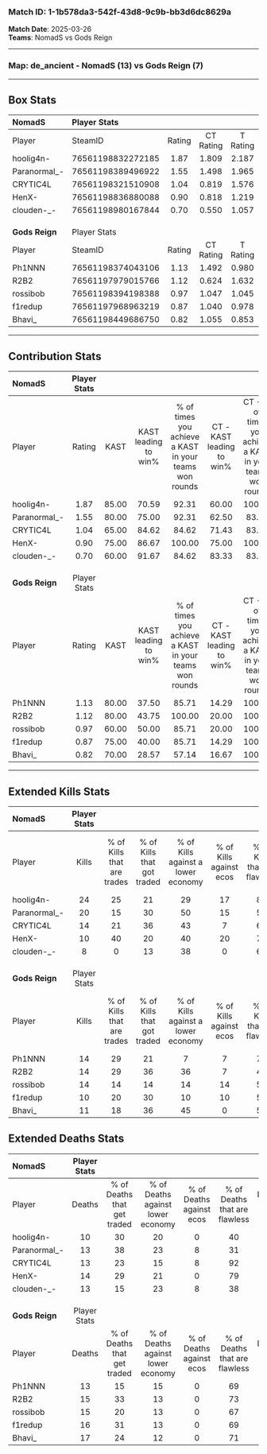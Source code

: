 ### Match ID: 1-1b578da3-542f-43d8-9c9b-bb3d6dc8629a  
**Match Date**: 2025-03-26  
**Teams**: NomadS vs Gods Reign  

---  

### **Map**: de_ancient - NomadS (13) vs Gods Reign (7)  
---  

## Box Stats  

| **NomadS**     | Player Stats      |        |           |          |       |       |       |         |        |      |     |
| :- | :- | :-: | :-: | :-: | :-: | :-: | :-: | :-: | :-: | :-: | :-: |
| Player         | SteamID           | Rating | CT Rating | T Rating | KAST  |  ADR  | Kills | Assists | Deaths | K/D  | HS% |
| hoolig4n-      | 76561198832272185 |  1.87  |   1.809   |  2.187   | 85.00 | 121.0 |  24   |    7    |   10   | 2.40 | 41  |
| Paranormal_-   | 76561198389496922 |  1.55  |   1.498   |  1.965   | 80.00 | 110.2 |  20   |    7    |   13   | 1.54 | 25  |
| CRYTIC4L       | 76561198321510908 |  1.04  |   0.819   |  1.576   | 65.00 | 73.3  |  14   |    2    |   13   | 1.08 | 57  |
| HenX-          | 76561198836880088 |  0.90  |   0.818   |  1.219   | 75.00 | 59.3  |  10   |    8    |   14   | 0.71 | 60  |
| clouden-_-     | 76561198980167844 |  0.70  |   0.550   |  1.057   | 60.00 | 51.1  |   8   |    7    |   13   | 0.62 | 25  |
|                |                   |        |           |          |       |       |       |         |        |      |     |
|                |                   |        |           |          |       |       |       |         |        |      |     |
|                |                   |        |           |          |       |       |       |         |        |      |     |
| **Gods Reign** | Player Stats      |        |           |          |       |       |       |         |        |      |     |
| Player         | SteamID           | Rating | CT Rating | T Rating | KAST  |  ADR  | Kills | Assists | Deaths | K/D  | HS% |
| Ph1NNN         | 76561198374043106 |  1.13  |   1.492   |  0.980   | 80.00 | 67.9  |  14   |    2    |   13   | 1.08 | 71  |
| R2B2           | 76561197979015766 |  1.12  |   0.624   |  1.632   | 80.00 | 74.8  |  14   |    6    |   15   | 0.93 | 50  |
| rossibob       | 76561198394198388 |  0.97  |   1.047   |  1.045   | 60.00 | 77.0  |  14   |    3    |   15   | 0.93 | 57  |
| f1redup        | 76561197968963219 |  0.87  |   1.040   |  0.978   | 75.00 | 73.3  |  10   |    4    |   16   | 0.63 | 50  |
| Bhavi_         | 76561198449686750 |  0.82  |   1.055   |  0.853   | 70.00 | 64.0  |  11   |    5    |   17   | 0.65 | 100 |
---  

## Contribution Stats  

| **NomadS**     | Player Stats |       |                      |                                                        |                           |                                                             |                          |                                                            |
| :- | :-: | :-: | :-: | :-: | :-: | :-: | :-: | :-: |
| Player         |    Rating    | KAST  | KAST leading to win% | % of times you achieve a KAST in your teams won rounds | CT - KAST leading to win% | CT - % of times you achieve a KAST in your teams won rounds | T - KAST leading to win% | T - % of times you achieve a KAST in your teams won rounds |
| hoolig4n-      |     1.87     | 85.00 |        70.59         |                         92.31                          |           60.00           |                           100.00                            |          85.71           |                           85.71                            |
| Paranormal_-   |     1.55     | 80.00 |        75.00         |                         92.31                          |           62.50           |                            83.33                            |          87.50           |                           100.00                           |
| CRYTIC4L       |     1.04     | 65.00 |        84.62         |                         84.62                          |           71.43           |                            83.33                            |          100.00          |                           85.71                            |
| HenX-          |     0.90     | 75.00 |        86.67         |                         100.00                         |           75.00           |                           100.00                            |          100.00          |                           100.00                           |
| clouden-_-     |     0.70     | 60.00 |        91.67         |                         84.62                          |           83.33           |                            83.33                            |          100.00          |                           85.71                            |
|                |              |       |                      |                                                        |                           |                                                             |                          |                                                            |
|                |              |       |                      |                                                        |                           |                                                             |                          |                                                            |
|                |              |       |                      |                                                        |                           |                                                             |                          |                                                            |
| **Gods Reign** | Player Stats |       |                      |                                                        |                           |                                                             |                          |                                                            |
| Player         |    Rating    | KAST  | KAST leading to win% | % of times you achieve a KAST in your teams won rounds | CT - KAST leading to win% | CT - % of times you achieve a KAST in your teams won rounds | T - KAST leading to win% | T - % of times you achieve a KAST in your teams won rounds |
| Ph1NNN         |     1.13     | 80.00 |        37.50         |                         85.71                          |           14.29           |                           100.00                            |          55.56           |                           83.33                            |
| R2B2           |     1.12     | 80.00 |        43.75         |                         100.00                         |           20.00           |                           100.00                            |          54.55           |                           100.00                           |
| rossibob       |     0.97     | 60.00 |        50.00         |                         85.71                          |           20.00           |                           100.00                            |          71.43           |                           83.33                            |
| f1redup        |     0.87     | 75.00 |        40.00         |                         85.71                          |           14.29           |                           100.00                            |          62.50           |                           83.33                            |
| Bhavi_         |     0.82     | 70.00 |        28.57         |                         57.14                          |           16.67           |                           100.00                            |          37.50           |                           50.00                            |
---  

## Extended Kills Stats  

| **NomadS**     | Player Stats |                            |                            |                                    |                         |                              |                                 |                                       |                    |           |
| :- | :-: | :-: | :-: | :-: | :-: | :-: | :-: | :-: | :-: | :-: |
| Player         |    Kills     | % of Kills that are trades | % of Kills that got traded | % of Kills against a lower economy | % of Kills against ecos | % of Kills that are flawless | % of Kills that are close duels | % of Kills that are assisted by flash | Pistol Round Kills | AWP Kills |
| hoolig4n-      |      24      |             25             |             21             |                 29                 |           17            |              83              |                0                |                   8                   |         11         |     1     |
| Paranormal_-   |      20      |             15             |             30             |                 50                 |           15            |              55              |                0                |                  10                   |         0          |     2     |
| CRYTIC4L       |      14      |             21             |             36             |                 43                 |            7            |              64              |                0                |                  14                   |         0          |     3     |
| HenX-          |      10      |             40             |             20             |                 40                 |           20            |              70              |               10                |                   0                   |         0          |     0     |
| clouden-_-     |      8       |             0              |             13             |                 38                 |            0            |              63              |                0                |                   0                   |         0          |     0     |
|                |              |                            |                            |                                    |                         |                              |                                 |                                       |                    |           |
|                |              |                            |                            |                                    |                         |                              |                                 |                                       |                    |           |
|                |              |                            |                            |                                    |                         |                              |                                 |                                       |                    |           |
| **Gods Reign** | Player Stats |                            |                            |                                    |                         |                              |                                 |                                       |                    |           |
| Player         |    Kills     | % of Kills that are trades | % of Kills that got traded | % of Kills against a lower economy | % of Kills against ecos | % of Kills that are flawless | % of Kills that are close duels | % of Kills that are assisted by flash | Pistol Round Kills | AWP Kills |
| Ph1NNN         |      14      |             29             |             21             |                 7                  |            7            |              71              |                0                |                   0                   |         0          |     3     |
| R2B2           |      14      |             29             |             36             |                 36                 |            7            |              43              |                7                |                   0                   |         0          |     0     |
| rossibob       |      14      |             14             |             14             |                 14                 |           14            |              57              |                7                |                   0                   |         0          |     3     |
| f1redup        |      10      |             20             |             30             |                 10                 |           10            |              50              |               10                |                  10                   |         2          |     1     |
| Bhavi_         |      11      |             18             |             36             |                 45                 |            0            |              55              |                0                |                   0                   |         0          |     1     |
## Extended Deaths Stats  

| **NomadS**     | Player Stats |                             |                                   |                          |                               |                            |                           |               |
| :- | :-: | :-: | :-: | :-: | :-: | :-: | :-: | :-: |
| Player         |    Deaths    | % of Deaths that get traded | % of Deaths against lower economy | % of Deaths against ecos | % of Deaths that are flawless | % of Deaths that are close | % of Deaths while blinded | Deaths to AWP |
| hoolig4n-      |      10      |             30              |                20                 |            0             |              40               |             0              |             0             |       0       |
| Paranormal_-   |      13      |             38              |                23                 |            8             |              31               |             15             |             8             |       1       |
| CRYTIC4L       |      13      |             23              |                15                 |            8             |              92               |             0              |             0             |       0       |
| HenX-          |      14      |             29              |                21                 |            0             |              79               |             0              |             0             |       0       |
| clouden-_-     |      13      |             15              |                23                 |            8             |              38               |             8              |             0             |       1       |
|                |              |                             |                                   |                          |                               |                            |                           |               |
|                |              |                             |                                   |                          |                               |                            |                           |               |
|                |              |                             |                                   |                          |                               |                            |                           |               |
| **Gods Reign** | Player Stats |                             |                                   |                          |                               |                            |                           |               |
| Player         |    Deaths    | % of Deaths that get traded | % of Deaths against lower economy | % of Deaths against ecos | % of Deaths that are flawless | % of Deaths that are close | % of Deaths while blinded | Deaths to AWP |
| Ph1NNN         |      13      |             15              |                15                 |            0             |              69               |             0              |            15             |       3       |
| R2B2           |      15      |             33              |                13                 |            0             |              73               |             0              |             0             |       3       |
| rossibob       |      15      |             20              |                13                 |            0             |              67               |             7              |            13             |       1       |
| f1redup        |      16      |             31              |                13                 |            0             |              69               |             0              |             6             |       2       |
| Bhavi_         |      17      |             24              |                12                 |            0             |              71               |             0              |             6             |       2       |

